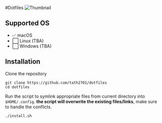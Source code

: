 #Dotfiles
![Thumbnail](https://raw.githubusercontent.com/tath2701/dotfiles/main/misc/assets/dotfile_thumbnail.png)
## Supported OS
- :white_check_mark: macOS 
- :white_large_square: Linux (TBA)
- :white_large_square: Windows (TBA)

## Installation
Clone the repository
```
git clone https://github.com/tath2701/dotfiles
cd dotfiles
```

Run the script to symlink appropriate files from current directory into ``$HOME/.config``. **the script will overwrite the existing files/links**, make sure to handle the conflicts.
```
./install.sh
```


